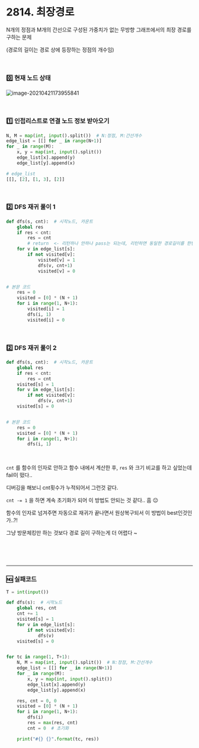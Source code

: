 # 2814. 최장경로

N개의 정점과 M개의 간선으로 구성된 가중치가 없는 무방향 그래프에서의 최장 경로를 구하는 문제

(경로의 길이는 경로 상에 등장하는 정점의 개수임)

<br>

### 0️⃣ 현재 노드 상태

![image-20210421173955841](https://user-images.githubusercontent.com/77573938/115530238-8e579800-a2ce-11eb-835d-bc4baea810c9.png)

<br>

### 1️⃣ 인접리스트로 연결 노드 정보 받아오기

```python
N, M = map(int, input().split())  # N:정점, M:간선개수
edge_list = [[] for _ in range(N+1)]
for _ in range(M):
    x, y = map(int, input().split())
    edge_list[x].append(y)
    edge_list[y].append(x)
```

```python
# edge_list
[[], [2], [1, 3], [2]]
```

<br>

### 2️⃣ DFS 재귀 풀이 1

```python
def dfs(s, cnt):  # 시작노드, 카운트
    global res
    if res < cnt:
        res = cnt
        # return  <- 리턴하나 안하나 pass는 되는데, 리턴하면 동일한 경로길이를 한번만 체킹함
    for v in edge_list[s]:
        if not visited[v]:
            visited[v] = 1
            dfs(v, cnt+1)
            visited[v] = 0


# 본문 코드            
    res = 0
    visited = [0] * (N + 1)
    for i in range(1, N+1):
        visited[i] = 1
        dfs(i, 1)
        visited[i] = 0
```

<br>

### 2️⃣ DFS 재귀 풀이 2

```python
def dfs(s, cnt):  # 시작노드, 카운트
    global res
    if res < cnt:
        res = cnt
    visited[s] = 1
    for v in edge_list[s]:
        if not visited[v]:
            dfs(v, cnt+1)
    visited[s] = 0


# 본문 코드    
	res = 0
    visited = [0] * (N + 1)
    for i in range(1, N+1):
        dfs(i, 1)
```

<br>

`cnt` 를 함수의 인자로 안하고 함수 내에서 계산한 후, `res` 와 크기 비교를 하고 싶었는데 fail이 떴다..

디버깅을 해보니 cnt횟수가 누적되어서 그런것 같다. 

`cnt -= 1` 을 하면 계속 초기화가 되어 이 방법도 안되는 것 같다.. 흠 😐

함수의 인자로 넘겨주면 자동으로 재귀가 끝나면서 원상복구되서 이 방법이 best인것인가..?!

그냥 방문체킹만 하는 것보다 경로 길이 구하는게 더 어렵다 ~

<br><br><br>

---

### 🆖 실패코드

```python
T = int(input())

def dfs(s):  # 시작노드
    global res, cnt
    cnt += 1
    visited[s] = 1
    for v in edge_list[s]:
        if not visited[v]:
            dfs(v)
    visited[s] = 0


for tc in range(1, T+1):
    N, M = map(int, input().split())  # N:정점, M:간선개수
    edge_list = [[] for _ in range(N+1)]
    for _ in range(M):
        x, y = map(int, input().split())
        edge_list[x].append(y)
        edge_list[y].append(x)

    res, cnt = 0, 0
    visited = [0] * (N + 1)
    for i in range(1, N+1):
        dfs(i)
        res = max(res, cnt)
        cnt = 0  # 초기화

    print("#{} {}".format(tc, res))
```





